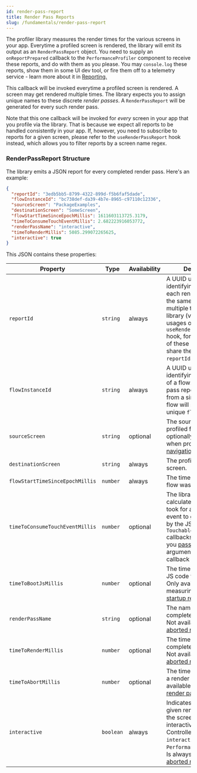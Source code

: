 ```yaml
---
id: render-pass-report
title: Render Pass Reports
slug: /fundamentals/render-pass-report
---
```


The profiler library measures the render times for the various screens in your app. Everytime a profiled screen is rendered, the library will emit its output as an `RenderPassReport` object. You need to supply an `onReportPrepared` callback to the `PerformanceProfiler` component to receive these reports, and do with them as you please. You may `console.log` these reports, show them in some UI dev tool, or fire them off to a telemetry service - learn more about it in [Reporting.](./../guides/reporting.md)

This callback will be invoked everytime a profiled screen is rendered. A screen may get rendered multiple times. The library expects you to assign unique names to these discrete _render passes_. A `RenderPassReport` will be generated for every such render pass.

Note that this one callback will be invoked for _every_ screen in your app that you profile via the library. That is because we expect all reports to be handled consistently in your app. If, however, you need to subscribe to reports for a given screen, please refer to the `useRenderPassReport` hook instead, which allows you to filter reports by a screen name regex.

### RenderPassReport Structure

The library emits a JSON report for every completed render pass. Here's an example:

```json
{
  "reportId": "3edb5bb5-8799-4322-899d-f5b6faf5dade",
  "flowInstanceId": "bc738def-da39-4b7e-8965-c97110c12336",
  "sourceScreen": "PackageExamples",
  "destinationScreen": "SomeScreen",
  "flowStartTimeSinceEpochMillis": 1611603113725.3179,
  "timeToConsumeTouchEventMillis": 2.682223916053772,
  "renderPassName": "interactive",
  "timeToRenderMillis": 5085.299072265625,
  "interactive": true
}
```

This JSON contains these properties:

| Property                        | Type      | Availability | Description                                                                                                                                                                                                                                                     |
| ------------------------------- | --------- | ------------ | --------------------------------------------------------------------------------------------------------------------------------------------------------------------------------------------------------------------------------------------------------------- |
| `reportId`                      | `string`  | always       | A UUID uniquely identifying a report for each render. If you get the same report emitted multiple times from the library (via multiple usages of the `useRenderPassReport` hook, for instance), all of these reports will share the same unique `reportId`.     |
| `flowInstanceId`                | `string`  | always       | A UUID uniquely identifying an instance of a flow. All render pass reports originating from a single run of a flow will share the same unique `flowInstanceId`.                                                                                                 |
| `sourceScreen`                  | `string`  | optional     | The source screen for a profiled flow. Can be optionally provided when profiling the [navigation render times](#Measuring-Navigation-Render-Times).                                                                                                             |
| `destinationScreen`             | `string`  | always       | The profiled destination screen.                                                                                                                                                                                                                                |
| `flowStartTimeSinceEpochMillis` | `number`  | always       | The timestamp when a flow was started.                                                                                                                                                                                                                          |
| `timeToConsumeTouchEventMillis` | `number`  | optional     | The library can calculate how long it took for a native touch event to get consumed by the JS `Touchable::onPress` callbacks. It can do so if you [pass along](#Measuring-Navigation-Render-Times) the first argument of the `onPress` callback to the library. |
| `timeToBootJsMillis`            | `number`  | optional     | The time taken for the JS code to boot up. Only available when measuring the [app-startup render times](#Measuring-App-Startup-Render-Time).                                                                                                                    |
| `renderPassName`                | `string`  | optional     | The name of the completed render pass. Not available for an [aborted render pass](#Aborted-Render-Pass).                                                                                                                                                        |
| `timeToRenderMillis`            | `number`  | optional     | The time taken to complete a render pass. Not available for an [aborted render pass](#Aborted-Render-Pass).                                                                                                                                                     |
| `timeToAbortMillis`             | `number`  | optional     | The time taken to abort a render pass. Only available for an [aborted render pass](#Aborted-Render-Pass).                                                                                                                                                       |
| `interactive`                   | `boolean` | always       | Indicates whether a given render pass led to the screen being interactive or not. Controlled via the `interactive` prop of the `PerformanceMeasureView`. Is always false for an [aborted render pass](#Aborted-Render-Pass).                                    |
